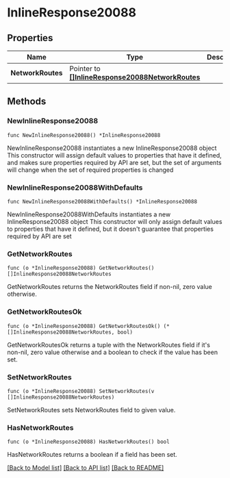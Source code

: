 # InlineResponse20088

## Properties

Name | Type | Description | Notes
------------ | ------------- | ------------- | -------------
**NetworkRoutes** | Pointer to [**[]InlineResponse20088NetworkRoutes**](InlineResponse20088NetworkRoutes.md) |  | [optional] 

## Methods

### NewInlineResponse20088

`func NewInlineResponse20088() *InlineResponse20088`

NewInlineResponse20088 instantiates a new InlineResponse20088 object
This constructor will assign default values to properties that have it defined,
and makes sure properties required by API are set, but the set of arguments
will change when the set of required properties is changed

### NewInlineResponse20088WithDefaults

`func NewInlineResponse20088WithDefaults() *InlineResponse20088`

NewInlineResponse20088WithDefaults instantiates a new InlineResponse20088 object
This constructor will only assign default values to properties that have it defined,
but it doesn't guarantee that properties required by API are set

### GetNetworkRoutes

`func (o *InlineResponse20088) GetNetworkRoutes() []InlineResponse20088NetworkRoutes`

GetNetworkRoutes returns the NetworkRoutes field if non-nil, zero value otherwise.

### GetNetworkRoutesOk

`func (o *InlineResponse20088) GetNetworkRoutesOk() (*[]InlineResponse20088NetworkRoutes, bool)`

GetNetworkRoutesOk returns a tuple with the NetworkRoutes field if it's non-nil, zero value otherwise
and a boolean to check if the value has been set.

### SetNetworkRoutes

`func (o *InlineResponse20088) SetNetworkRoutes(v []InlineResponse20088NetworkRoutes)`

SetNetworkRoutes sets NetworkRoutes field to given value.

### HasNetworkRoutes

`func (o *InlineResponse20088) HasNetworkRoutes() bool`

HasNetworkRoutes returns a boolean if a field has been set.


[[Back to Model list]](../README.md#documentation-for-models) [[Back to API list]](../README.md#documentation-for-api-endpoints) [[Back to README]](../README.md)


